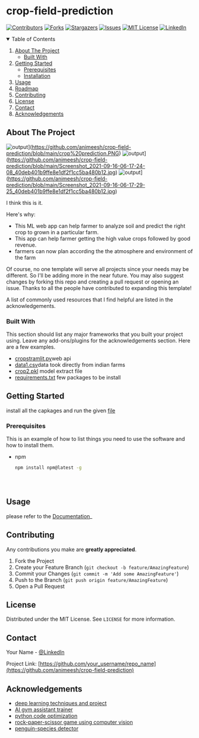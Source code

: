 # crop-field-prediction
<!--
*** Thanks again! Now go create something AMAZING! :D
-->



<!-- PROJECT SHIELDS -->

[![Contributors][contributors-shield]][contributors-url]
[![Forks][forks-shield]][forks-url]
[![Stargazers][stars-shield]][stars-url]
[![Issues][issues-shield]][issues-url]
[![MIT License][license-shield]][license-url]
[![LinkedIn][linkedin-shield]][linkedin-url]






<!-- TABLE OF CONTENTS -->
<details open="open">
  <summary>Table of Contents</summary>
  <ol>
    <li>
      <a href="#about-the-project">About The Project</a>
      <ul>
        <li><a href="#built-with">Built With</a></li>
      </ul>
    </li>
    <li>
      <a href="#getting-started">Getting Started</a>
      <ul>
        <li><a href="#prerequisites">Prerequisites</a></li>
        <li><a href="#installation">Installation</a></li>
      </ul>
    </li>
    <li><a href="#usage">Usage</a></li>
    <li><a href="#roadmap">Roadmap</a></li>
    <li><a href="#contributing">Contributing</a></li>
    <li><a href="#license">License</a></li>
    <li><a href="#contact">Contact</a></li>
    <li><a href="#acknowledgements">Acknowledgements</a></li>
  </ol>
</details>



<!-- ABOUT THE PROJECT -->
## About The Project

![output][product-screenshot]](https://github.com/animeesh/crop-field-prediction/blob/main/crop%20prediction.PNG)
![output][product-screenshot]](https://github.com/animeesh/crop-field-prediction/blob/main/Screenshot_2021-09-16-06-17-24-08_40deb401b9ffe8e1df2f1cc5ba480b12.jpg)
![output][product-screenshot]](https://github.com/animeesh/crop-field-prediction/blob/main/Screenshot_2021-09-16-06-17-29-25_40deb401b9ffe8e1df2f1cc5ba480b12.jpg)


 I think this is it.

Here's why:
* This ML web app can help farmer to analyze soil and predict the right crop to grown  in a particular farm.
* This  app can help farmer getting the high value crops followed by good revenue.
* farmers can now plan according the the atmosphere and environment of the farm

Of course, no one template will serve all projects since your needs may be different. So I'll be adding more in the near future. You may also suggest changes by forking this repo and creating a pull request or opening an issue. Thanks to all the people have contributed to expanding this template!

A list of commonly used resources that I find helpful are listed in the acknowledgements.

### Built With

This section should list any major frameworks that you built your project using. Leave any add-ons/plugins for the acknowledgements section. Here are a few examples.
* [cropstramlit.py](https://github.com/animeesh/crop-field-prediction/blob/main/cropstramlit.py)web api
* [data1.csv](https://github.com/animeesh/crop-field-prediction/blob/main/data1.csv)data took directly from indian farms
* [crop2.pkl](https://github.com/animeesh/crop-field-prediction/blob/main/crop2.pkl) model extract file
* [requirements.txt](https://github.com/animeesh/crop-field-prediction/blob/main/requirements.txt) few packages to be install 


<!-- GETTING STARTED -->
## Getting Started

install all the capkages and run the given [file](https://github.com/animeesh/crop-field-prediction/blob/main/cropstramlit.py)

### Prerequisites

This is an example of how to list things you need to use the software and how to install them.
* npm
  ```sh
  npm install npm@latest -g
  ```


   ```



<!-- USAGE EXAMPLES -->
## Usage



 please refer to the [Documentation](https://github.com/animeesh/crop-field-prediction/edit/main/README.md)_






<!-- CONTRIBUTING -->
## Contributing

 Any contributions you make are **greatly appreciated**.

1. Fork the Project
2. Create your Feature Branch (`git checkout -b feature/AmazingFeature`)
3. Commit your Changes (`git commit -m 'Add some AmazingFeature'`)
4. Push to the Branch (`git push origin feature/AmazingFeature`)
5. Open a Pull Request



<!-- LICENSE -->
## License

Distributed under the MIT License. See `LICENSE` for more information.



<!-- CONTACT -->
## Contact

Your Name - [@LinkedIn](www.linkedin.com/in/animeshnayak)

Project Link: [https://github.com/your_username/repo_name](https://github.com/animeesh/crop-field-prediction)



<!-- ACKNOWLEDGEMENTS -->
## Acknowledgements
* [deep learning techniques and project](https://github.com/animeesh/deep-learning)
* [AI gym assistant trainer](https://github.com/animeesh/ai-gym-trainer)
* [python code optimization](https://github.com/animeesh/pyhton_code_optimization)
* [rock-paper-scissor game using computer vision](https://github.com/animeesh/game-rock-paper-scissor)
* [penguin-species detector](https://github.com/animeesh/penguin_species_detector)




<!-- MARKDOWN LINKS & IMAGES -->
<!-- https://www.markdownguide.org/basic-syntax/#reference-style-links -->
[contributors-shield]: https://img.shields.io/github/contributors/othneildrew/Best-README-Template.svg?style=for-the-badge
[contributors-url]: https://github.com/othneildrew/Best-README-Template/graphs/contributors
[forks-shield]: https://img.shields.io/github/forks/othneildrew/Best-README-Template.svg?style=for-the-badge
[forks-url]: https://github.com/othneildrew/Best-README-Template/network/members
[stars-shield]: https://img.shields.io/github/stars/othneildrew/Best-README-Template.svg?style=for-the-badge
[stars-url]: https://github.com/othneildrew/Best-README-Template/stargazers
[issues-shield]: https://img.shields.io/github/issues/othneildrew/Best-README-Template.svg?style=for-the-badge
[issues-url]: https://github.com/othneildrew/Best-README-Template/issues
[license-shield]: https://img.shields.io/github/license/othneildrew/Best-README-Template.svg?style=for-the-badge
[license-url]: https://github.com/othneildrew/Best-README-Template/blob/master/LICENSE.txt
[linkedin-shield]: https://img.shields.io/badge/-LinkedIn-black.svg?style=for-the-badge&logo=linkedin&colorB=555
[linkedin-url]: https://linkedin.com/in/othneildrew
[product-screenshot]: images/screenshot.png
